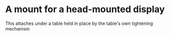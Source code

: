 # A mount for a head-mounted display

This attaches under a table held in place by the table's own tightening mechanism
